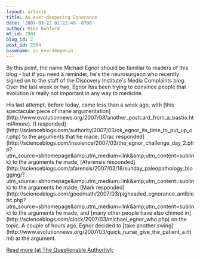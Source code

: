 ```yaml
---
layout: article
title: An ever-deepening Egnorance
date: '2007-03-22 01:22:49 -0700'
author: Mike Dunford
mt_id: 2904
blog_id: 2
post_id: 2904
basename: an_everdeepenin
---
```

<p>
By this point, the name Michael Egnor should be familiar to readers of this blog - but if you need a reminder, he's the neurosurgeon who recently signed on to the staff of the Discovery Institute's Media Complaints blog. Over the last week or two, Egnor has been trying to convince people that evolution is really not important in any way to medicine. 
</p>

<p>
His last attempt, before today, came less than a week ago, with [this spectacular piece of inane argumentation](http://www.evolutionnews.org/2007/03/another_postcard_from_a_bastio.html#more). [I responded](http://scienceblogs.com/authority/2007/03/ok_egnor_its_time_to_put_up_or.php) to the arguments that he made, [Orac responded](http://scienceblogs.com/insolence/2007/03/the_egnor_challenge_day_2.php?utm_source=sbhomepage&amp;amp;utm_medium=link&amp;amp;utm_content=sublink) to the arguments he made, [Afarensis responded](http://scienceblogs.com/afarensis/2007/03/18/sunday_paleopathology_blogging/?utm_source=sbhomepage&amp;amp;utm_medium=link&amp;amp;utm_content=sublink) to the arguments he made, [Mark responded](http://scienceblogs.com/goodmath/2007/03/pigheaded_egnorance_antibiotic.php?utm_source=sbhomepage&amp;amp;utm_medium=link&amp;amp;utm_content=sublink) to the arguments he made, and [many other people have also chimed in](http://scienceblogs.com/clock/2007/03/michael_egnor_who.php) on the topic. A couple of hours ago, Egnor decided to [take another swing](http://www.evolutionnews.org/2007/03/quick_nurse_give_the_patient_a.html) at the argument. 
</p>

[Read more (at The Questionable Authority):](http://scienceblogs.com/authority/2007/03/an_everdeepening_egnorance.php)
